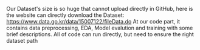 Our Dataset's size is so huge that cannot upload directly in GitHub, here is the website can directly download the Dataset: 
https://www.data.go.kr/data/15007122/fileData.do
At our code part, it contains data preprocessing, EDA, Model evalution and training with some brief descriptions. All of code can run directly, but need to ensure the right dataset path
